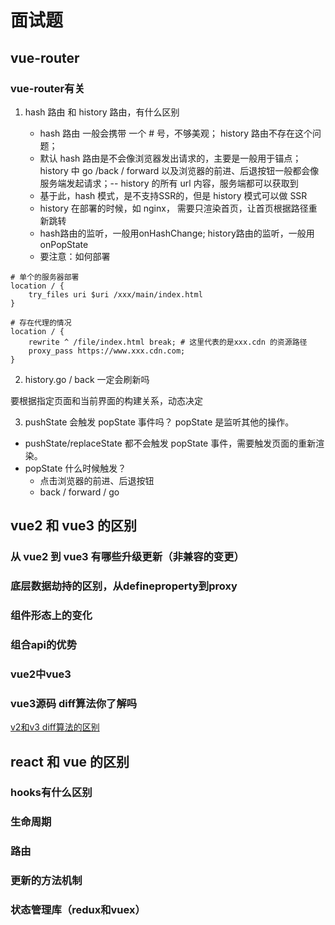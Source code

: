 # 面试题
## vue-router
### vue-router有关

1. hash 路由 和 history 路由，有什么区别

    - hash 路由 一般会携带 一个 # 号，不够美观； history 路由不存在这个问题；
    - 默认 hash 路由是不会像浏览器发出请求的，主要是一般用于锚点；history 中 go /back / forward 以及浏览器的前进、后退按钮一般都会像服务端发起请求；-- history 的所有 url 内容，服务端都可以获取到
    - 基于此，hash 模式，是不支持SSR的，但是 history 模式可以做 SSR
    - history 在部署的时候，如 nginx， 需要只渲染首⻚，让首⻚根据路径重新跳转
    - hash路由的监听，一般用onHashChange; history路由的监听，一般用onPopState
    - 要注意：如何部署 
```Nginx
# 单个的服务器部署
location / {
    try_files uri $uri /xxx/main/index.html
}

# 存在代理的情况
location / {
    rewrite ^ /file/index.html break; # 这里代表的是xxx.cdn 的资源路径
    proxy_pass https://www.xxx.cdn.com;
}
```

2. history.go / back 一定会刷新吗

要根据指定⻚面和当前界面的构建关系，动态决定

3. pushState 会触发 popState 事件吗？ 
popState 是监听其他的操作。
- pushState/replaceState 都不会触发 popState 事件，需要触发⻚面的重新渲染。
- popState 什么时候触发？
  - 点击浏览器的前进、后退按钮
  - back / forward / go

## vue2 和 vue3 的区别

### 从 vue2 到 vue3 有哪些升级更新（非兼容的变更）

### 底层数据劫持的区别，从defineproperty到proxy

### 组件形态上的变化

### 组合api的优势

### vue2中vue3

### vue3源码 diff算法你了解吗


[v2和v3 diff算法的区别](https://zhuanlan.zhihu.com/p/421197879)

## react 和 vue 的区别

###  hooks有什么区别

### 生命周期

### 路由

### 更新的方法机制

### 状态管理库（redux和vuex）